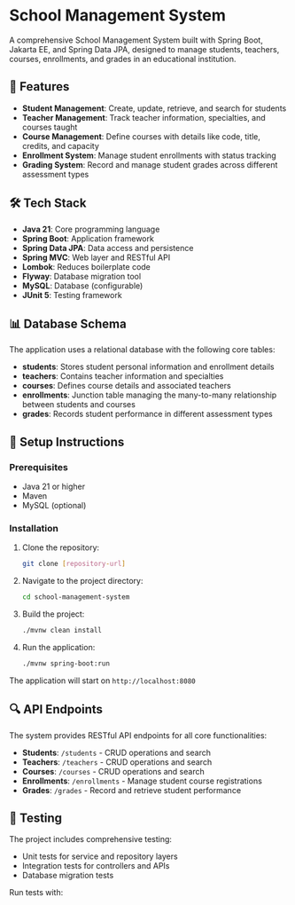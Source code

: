# School Management System

A comprehensive School Management System built with Spring Boot, Jakarta EE, and Spring Data JPA, designed to manage students, teachers, courses, enrollments, and grades in an educational institution.

## 🚀 Features

- **Student Management**: Create, update, retrieve, and search for students
- **Teacher Management**: Track teacher information, specialties, and courses taught
- **Course Management**: Define courses with details like code, title, credits, and capacity
- **Enrollment System**: Manage student enrollments with status tracking
- **Grading System**: Record and manage student grades across different assessment types

## 🛠️ Tech Stack

- **Java 21**: Core programming language
- **Spring Boot**: Application framework
- **Spring Data JPA**: Data access and persistence
- **Spring MVC**: Web layer and RESTful API 
- **Lombok**: Reduces boilerplate code
- **Flyway**: Database migration tool
- **MySQL**: Database (configurable)
- **JUnit 5**: Testing framework

## 📊 Database Schema

The application uses a relational database with the following core tables:

- **students**: Stores student personal information and enrollment details
- **teachers**: Contains teacher information and specialties
- **courses**: Defines course details and associated teachers
- **enrollments**: Junction table managing the many-to-many relationship between students and courses
- **grades**: Records student performance in different assessment types

## 🔧 Setup Instructions

### Prerequisites

- Java 21 or higher
- Maven
- MySQL (optional)

### Installation

1. Clone the repository:
   ```bash
   git clone [repository-url]
   ```

2. Navigate to the project directory:
   ```bash
   cd school-management-system
   ```

3. Build the project:
   ```bash
   ./mvnw clean install
   ```

4. Run the application:
   ```bash
   ./mvnw spring-boot:run
   ```

The application will start on `http://localhost:8080`

## 🔍 API Endpoints

The system provides RESTful API endpoints for all core functionalities:

- **Students**: `/students` - CRUD operations and search
- **Teachers**: `/teachers` - CRUD operations and search
- **Courses**: `/courses` - CRUD operations and search
- **Enrollments**: `/enrollments` - Manage student course registrations
- **Grades**: `/grades` - Record and retrieve student performance

## 🧪 Testing

The project includes comprehensive testing:

- Unit tests for service and repository layers
- Integration tests for controllers and APIs
- Database migration tests

Run tests with:
